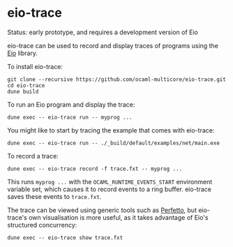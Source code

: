 # eio-trace

Status: early prototype, and requires a development version of Eio

eio-trace can be used to record and display traces of programs using the [Eio][] library.

To install eio-trace:

```
git clone --recursive https://github.com/ocaml-multicore/eio-trace.git
cd eio-trace
dune build
```

To run an Eio program and display the trace:

```
dune exec -- eio-trace run -- myprog ...
```

You might like to start by tracing the example that comes with eio-trace:

```
dune exec -- eio-trace run -- ./_build/default/examples/net/main.exe
```

To record a trace:

```
dune exec -- eio-trace record -f trace.fxt -- myprog ...
```

This runs `myprog ...` with the `OCAML_RUNTIME_EVENTS_START` environment variable set, which causes it to record events to a ring buffer.
eio-trace saves these events to `trace.fxt`.


The trace can be viewed using generic tools such as [Perfetto][], but eio-trace's own visualisation is more useful,
as it takes advantage of Eio's structured concurrency:

```
dune exec -- eio-trace show trace.fxt
```

[Eio]: https://github.com/ocaml-multicore/eio
[Perfetto]: https://ui.perfetto.dev/
